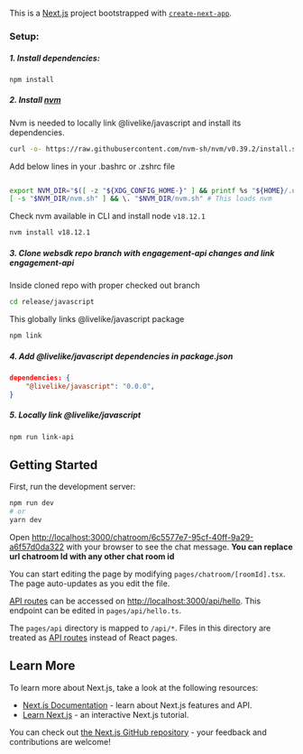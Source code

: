 This is a [Next.js](https://nextjs.org/) project bootstrapped with [`create-next-app`](https://github.com/vercel/next.js/tree/canary/packages/create-next-app).

### Setup:

##### 1. Install dependencies:

```sh
npm install
```

##### 2. Install [nvm](https://github.com/nvm-sh/nvm#about)

Nvm is needed to locally link @livelike/javascript and install its dependencies.

```sh
curl -o- https://raw.githubusercontent.com/nvm-sh/nvm/v0.39.2/install.sh | bash
```

Add below lines in your .bashrc or .zshrc file

```sh

export NVM_DIR="$([ -z "${XDG_CONFIG_HOME-}" ] && printf %s "${HOME}/.nvm" || printf %s "${XDG_CONFIG_HOME}/nvm")"
[ -s "$NVM_DIR/nvm.sh" ] && \. "$NVM_DIR/nvm.sh" # This loads nvm
```

Check nvm available in CLI and install node `v18.12.1`

```sh
nvm install v18.12.1
```

##### 3. Clone websdk repo branch with engagement-api changes and link engagement-api

Inside cloned repo with proper checked out branch

```sh
cd release/javascript
```

This globally links @livelike/javascript package

```sh
npm link
```

##### 4. Add @livelike/javascript dependencies in package.json

```json
dependencies: {
    "@livelike/javascript": "0.0.0",
}
```

##### 5. Locally link @livelike/javascript

```sh
npm run link-api
```

## Getting Started

First, run the development server:

```bash
npm run dev
# or
yarn dev
```

Open [http://localhost:3000/chatroom/6c5577e7-95cf-40ff-9a29-a6f57d0da322](http://localhost:3000/6c5577e7-95cf-40ff-9a29-a6f57d0da322) with your browser to see the chat message.
**You can replace url chatroom Id with any other chat room id**

You can start editing the page by modifying `pages/chatroom/[roomId].tsx`. The page auto-updates as you edit the file.

[API routes](https://nextjs.org/docs/api-routes/introduction) can be accessed on [http://localhost:3000/api/hello](http://localhost:3000/api/hello). This endpoint can be edited in `pages/api/hello.ts`.

The `pages/api` directory is mapped to `/api/*`. Files in this directory are treated as [API routes](https://nextjs.org/docs/api-routes/introduction) instead of React pages.

## Learn More

To learn more about Next.js, take a look at the following resources:

- [Next.js Documentation](https://nextjs.org/docs) - learn about Next.js features and API.
- [Learn Next.js](https://nextjs.org/learn) - an interactive Next.js tutorial.

You can check out [the Next.js GitHub repository](https://github.com/vercel/next.js/) - your feedback and contributions are welcome!
